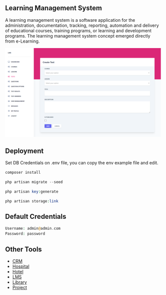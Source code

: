 ## Learning Management System

A learning management system is a software application for the administration, documentation, tracking, reporting, automation and delivery of educational courses, training programs, or learning and development programs. The learning management system concept emerged directly from e-Learning.

![alt text](https://raw.githubusercontent.com/sameerfa/laravel-management-systems/LMS/public/lms.png)

## Deployment

Set DB Credentials on .env file, you can copy the env example file and edit.

```php
composer install
```

```php
php artisan migrate --seed
```

```php
php artisan key:generate
```

```php
php artisan storage:link
```


## Default Credentials


```php
Username: admin@admin.com
Password: password
```


## Other Tools
- [CRM](https://github.com/sameerfa/laravel-management-systems)
- [Hospital](https://github.com/sameerfa/laravel-management-systems/tree/Hospital)
- [Hotel](https://github.com/sameerfa/laravel-management-systems/tree/Hotel)
- [LMS](https://github.com/sameerfa/laravel-management-systems/tree/LMS)
- [Library](https://github.com/sameerfa/laravel-management-systems/tree/Library)
- [Project](https://github.com/sameerfa/laravel-management-systems/tree/Project)